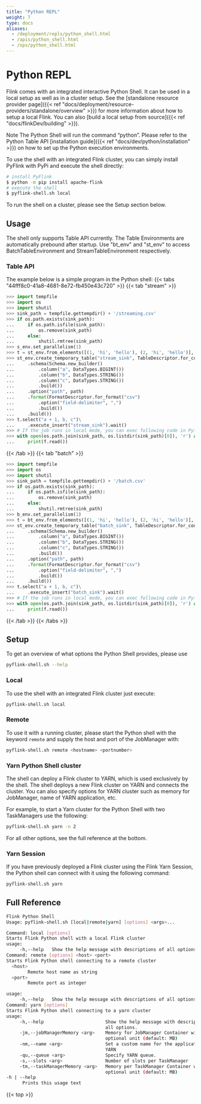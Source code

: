 ```yaml
---
title: "Python REPL"
weight: 7
type: docs
aliases:
  - /deployment/repls/python_shell.html
  - /apis/python_shell.html
  - /ops/python_shell.html
---
```

<!--
Licensed to the Apache Software Foundation (ASF) under one
or more contributor license agreements.  See the NOTICE file
distributed with this work for additional information
regarding copyright ownership.  The ASF licenses this file
to you under the Apache License, Version 2.0 (the
"License"); you may not use this file except in compliance
with the License.  You may obtain a copy of the License at

  http://www.apache.org/licenses/LICENSE-2.0

Unless required by applicable law or agreed to in writing,
software distributed under the License is distributed on an
"AS IS" BASIS, WITHOUT WARRANTIES OR CONDITIONS OF ANY
KIND, either express or implied.  See the License for the
specific language governing permissions and limitations
under the License.
-->

# Python REPL

Flink comes with an integrated interactive Python Shell.
It can be used in a local setup as well as in a cluster setup.
See the [standalone resource provider page]({{< ref "docs/deployment/resource-providers/standalone/overview" >}}) for more information about how to setup a local Flink.
You can also [build a local setup from source]({{< ref "docs/flinkDev/building" >}}).

<span class="label label-info">Note</span> The Python Shell will run the command “python”. Please refer to the Python Table API [installation guide]({{< ref "docs/dev/python/installation" >}}) on how to set up the Python execution environments.

To use the shell with an integrated Flink cluster, you can simply install PyFlink with PyPi and execute the shell directly:

```bash
# install PyFlink
$ python -m pip install apache-flink
# execute the shell
$ pyflink-shell.sh local
```

To run the shell on a cluster, please see the Setup section below.

## Usage

The shell only supports Table API currently.
The Table Environments are automatically prebound after startup. 
Use "bt_env" and "st_env" to access BatchTableEnvironment and StreamTableEnvironment respectively.

### Table API

The example below is a simple program in the Python shell:
{{< tabs "44fff8c0-41a8-4681-8e72-fb450e43c720" >}}
{{< tab "stream" >}}
```python
>>> import tempfile
>>> import os
>>> import shutil
>>> sink_path = tempfile.gettempdir() + '/streaming.csv'
>>> if os.path.exists(sink_path):
...     if os.path.isfile(sink_path):
...         os.remove(sink_path)
...     else:
...         shutil.rmtree(sink_path)
>>> s_env.set_parallelism(1)
>>> t = st_env.from_elements([(1, 'hi', 'hello'), (2, 'hi', 'hello')], ['a', 'b', 'c'])
>>> st_env.create_temporary_table("stream_sink", TableDescriptor.for_connector("filesystem")
...     .schema(Schema.new_builder()
...         .column("a", DataTypes.BIGINT())
...         .column("b", DataTypes.STRING())
...         .column("c", DataTypes.STRING())
...         .build())
...     .option("path", path)
...     .format(FormatDescriptor.for_format("csv")
...         .option("field-delimiter", ",")
...         .build())
...     .build())
>>> t.select("a + 1, b, c")\
...     .execute_insert("stream_sink").wait()
>>> # If the job runs in local mode, you can exec following code in Python shell to see the result:
>>> with open(os.path.join(sink_path, os.listdir(sink_path)[0]), 'r') as f:
...     print(f.read())
```
{{< /tab >}}
{{< tab "batch" >}}
```python
>>> import tempfile
>>> import os
>>> import shutil
>>> sink_path = tempfile.gettempdir() + '/batch.csv'
>>> if os.path.exists(sink_path):
...     if os.path.isfile(sink_path):
...         os.remove(sink_path)
...     else:
...         shutil.rmtree(sink_path)
>>> b_env.set_parallelism(1)
>>> t = bt_env.from_elements([(1, 'hi', 'hello'), (2, 'hi', 'hello')], ['a', 'b', 'c'])
>>> st_env.create_temporary_table("batch_sink", TableDescriptor.for_connector("filesystem")
...     .schema(Schema.new_builder()
...         .column("a", DataTypes.BIGINT())
...         .column("b", DataTypes.STRING())
...         .column("c", DataTypes.STRING())
...         .build())
...     .option("path", path)
...     .format(FormatDescriptor.for_format("csv")
...         .option("field-delimiter", ",")
...         .build())
...     .build())
>>> t.select("a + 1, b, c")\
...     .execute_insert("batch_sink").wait()
>>> # If the job runs in local mode, you can exec following code in Python shell to see the result:
>>> with open(os.path.join(sink_path, os.listdir(sink_path)[0]), 'r') as f:
...     print(f.read())
```
{{< /tab >}}
{{< /tabs >}}

## Setup

To get an overview of what options the Python Shell provides, please use

```bash
pyflink-shell.sh --help
```

### Local

To use the shell with an integrated Flink cluster just execute:

```bash
pyflink-shell.sh local
```


### Remote

To use it with a running cluster, please start the Python shell with the keyword `remote`
and supply the host and port of the JobManager with:

```bash
pyflink-shell.sh remote <hostname> <portnumber>
```

### Yarn Python Shell cluster

The shell can deploy a Flink cluster to YARN, which is used exclusively by the
shell.
The shell deploys a new Flink cluster on YARN and connects the
cluster. You can also specify options for YARN cluster such as memory for
JobManager, name of YARN application, etc.

For example, to start a Yarn cluster for the Python Shell with two TaskManagers
use the following:

```bash
pyflink-shell.sh yarn -n 2
```

For all other options, see the full reference at the bottom.


### Yarn Session

If you have previously deployed a Flink cluster using the Flink Yarn Session,
the Python shell can connect with it using the following command:

```bash
pyflink-shell.sh yarn
```


## Full Reference

```bash
Flink Python Shell
Usage: pyflink-shell.sh [local|remote|yarn] [options] <args>...

Command: local [options]
Starts Flink Python shell with a local Flink cluster
usage:
     -h,--help   Show the help message with descriptions of all options.
Command: remote [options] <host> <port>
Starts Flink Python shell connecting to a remote cluster
  <host>
        Remote host name as string
  <port>
        Remote port as integer

usage:
     -h,--help   Show the help message with descriptions of all options.
Command: yarn [options]
Starts Flink Python shell connecting to a yarn cluster
usage:
     -h,--help                       Show the help message with descriptions of
                                     all options.
     -jm,--jobManagerMemory <arg>    Memory for JobManager Container with
                                     optional unit (default: MB)
     -nm,--name <arg>                Set a custom name for the application on
                                     YARN
     -qu,--queue <arg>               Specify YARN queue.
     -s,--slots <arg>                Number of slots per TaskManager
     -tm,--taskManagerMemory <arg>   Memory per TaskManager Container with
                                     optional unit (default: MB)
-h | --help
      Prints this usage text
```

{{< top >}}
